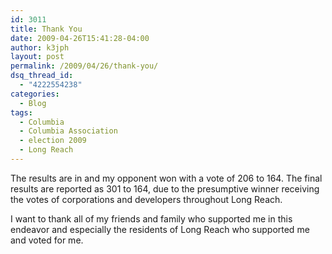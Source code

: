 ```yaml
---
id: 3011
title: Thank You
date: 2009-04-26T15:41:28-04:00
author: k3jph
layout: post
permalink: /2009/04/26/thank-you/
dsq_thread_id:
  - "4222554238"
categories:
  - Blog
tags:
  - Columbia
  - Columbia Association
  - election 2009
  - Long Reach
---
```


The results are in and my opponent won with a vote of 206 to 164.  The final results are reported as 301 to 164, due to the presumptive winner receiving the votes of corporations and developers throughout Long Reach.

I want to thank all of my friends and family who supported me in this endeavor and especially the residents of Long Reach who supported me and voted for me.
